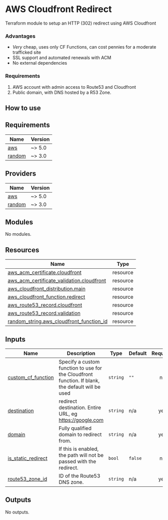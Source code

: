 # AWS Cloudfront Redirect

Terraform module to setup an HTTP (302) redirect using AWS Cloudfront

### Advantages
- *Very* cheap, uses only CF Functions, can cost pennies for a moderate trafficked site
- SSL support and automated renewals with ACM
- No external dependencies

### Requirements
1. AWS account with admin access to Route53 and Cloudfront
2. Public domain, with DNS hosted by a R53 Zone.

## How to use


<!-- BEGIN_TF_DOCS -->
## Requirements

| Name | Version |
|------|---------|
| <a name="requirement_aws"></a> [aws](#requirement\_aws) | ~> 5.0 |
| <a name="requirement_random"></a> [random](#requirement\_random) | ~> 3.0 |

## Providers

| Name | Version |
|------|---------|
| <a name="provider_aws"></a> [aws](#provider\_aws) | ~> 5.0 |
| <a name="provider_random"></a> [random](#provider\_random) | ~> 3.0 |

## Modules

No modules.

## Resources

| Name | Type |
|------|------|
| [aws_acm_certificate.cloudfront](https://registry.terraform.io/providers/hashicorp/aws/latest/docs/resources/acm_certificate) | resource |
| [aws_acm_certificate_validation.cloudfront](https://registry.terraform.io/providers/hashicorp/aws/latest/docs/resources/acm_certificate_validation) | resource |
| [aws_cloudfront_distribution.main](https://registry.terraform.io/providers/hashicorp/aws/latest/docs/resources/cloudfront_distribution) | resource |
| [aws_cloudfront_function.redirect](https://registry.terraform.io/providers/hashicorp/aws/latest/docs/resources/cloudfront_function) | resource |
| [aws_route53_record.cloudfront](https://registry.terraform.io/providers/hashicorp/aws/latest/docs/resources/route53_record) | resource |
| [aws_route53_record.validation](https://registry.terraform.io/providers/hashicorp/aws/latest/docs/resources/route53_record) | resource |
| [random_string.aws_cloudfront_function_id](https://registry.terraform.io/providers/hashicorp/random/latest/docs/resources/string) | resource |

## Inputs

| Name | Description | Type | Default | Required |
|------|-------------|------|---------|:--------:|
| <a name="input_custom_cf_function"></a> [custom\_cf\_function](#input\_custom\_cf\_function) | Specify a custom function to use for the Cloudfront function. If blank, the default will be used | `string` | `""` | no |
| <a name="input_destination"></a> [destination](#input\_destination) | redirect destination. Entire URL, eg https://google.com | `string` | n/a | yes |
| <a name="input_domain"></a> [domain](#input\_domain) | Fully qualified domain to redirect from. | `string` | n/a | yes |
| <a name="input_is_static_redirect"></a> [is\_static\_redirect](#input\_is\_static\_redirect) | If this is enabled, the path will not be passed with the redirect. | `bool` | `false` | no |
| <a name="input_route53_zone_id"></a> [route53\_zone\_id](#input\_route53\_zone\_id) | ID of the Route53 DNS zone. | `string` | n/a | yes |

## Outputs

No outputs.
<!-- END_TF_DOCS -->
